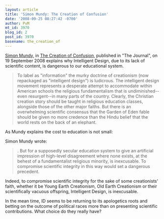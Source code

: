 ```yaml
---
layout: article
title: 'Simon Mundy: The Creation of Confusion'
date: '2008-09-25 08:27:42 -0700'
author: PvM
mt_id: 3970
blog_id: 2
post_id: 3970
basename: the_creation_of
---
```

[Simon Mundy](mailto:simon.mundy@journal-online.co.uk), in [The Creation of Confusion](http://www.journal-online.co.uk/articles/show/3176),  published in "The Journal", on 19 September 2008 explains why Intelligent Design, due to its lack of scientific content, is dangerous to our educational system.

> To label as "information" the murky doctrine of creationism (now repackaged as "intelligent design") is ludicrous. The intelligent design movement represents a desperate attempt to accommodate within American schools the religious fundamentalism that is undiminished--even resurgent--in many parts of the country. Clearly, the Christian creation story should be taught in religious education classes, alongside those of the other major faiths. But there is an overwhelming scientific consensus that the Garden of Eden fable should be given no more credence than the Hindu belief that the world rests on the back of an elephant.

As Mundy explains the cost to education is not small:

Simon Mundy wrote:

> . But for a supposedly secular education system to give an artificial impression of high-level disagreement where none exists, at the behest of a fundamentalist religious minority, is inexcusable. To compromise scientific integrity in this way would set a dangerous precedent.

Indeed, to compromise scientific integrity for the sake of some creationists' faith, whether it be Young Earth Creationism, Old Earth Creationism or their scientifically vacuous offspring, Intelligent Design, is inexcusable.

In the mean time, ID seems to be returning to its apologetics roots and betting on the outcome of political races more than on presenting scientific contributions. What choice do they really have?
